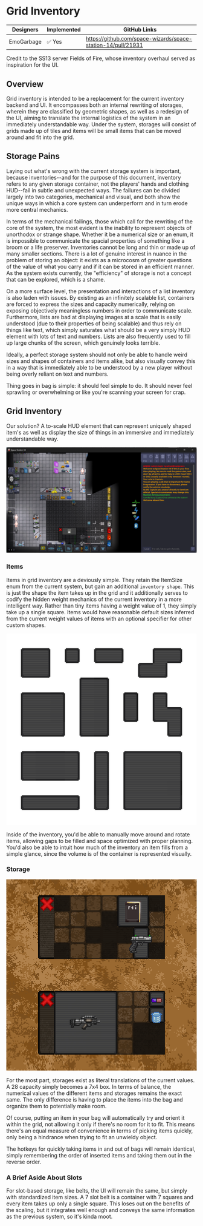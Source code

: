 # Grid Inventory

| Designers | Implemented | GitHub Links |
|---|---|---|
| EmoGarbage | :white_check_mark: Yes | https://github.com/space-wizards/space-station-14/pull/21931 |

Credit to the SS13 server Fields of Fire, whose inventory overhaul served as inspiration for the UI.

## Overview

Grid inventory is intended to be a replacement for the current inventory backend and UI. 
It encompasses both an internal rewriting of storages, wherein they are classified by geometric shapes, as well as a redesign of the UI, aiming to translate the internal logistics of the system in an immediately understandable way. 
Under the system, storages will consist of grids made up of tiles and items will be small items that can be moved around and fit into the grid. 

## Storage Pains

Laying out what's wrong with the current storage system is important, because inventories--and for the purpose of this document, inventory refers to any given storage container, not the players' hands and clothing HUD--fail in subtle and unexpected ways.
The failures can be divided largely into two categories, mechanical and visual, and both show the unique ways in which a core system can underperform and in turn erode more central mechanics.

In terms of the mechanical failings, those which call for the rewriting of the core of the system, the most evident is the inability to represent objects of unorthodox or strange shape.
Whether it be a numerical size or an enum, it is impossible to communicate the spacial properties of something like a broom or a life preserver.
Inventories cannot be long and thin or made up of many smaller sections.
There is a lot of genuine interest in nuance in the problem of storing an object: it exists as a microcosm of greater questions of the value of what you carry and if it can be stored in an efficient manner. 
As the system exists currently, the "efficiency" of storage is not a concept that can be explored, which is a shame.

On a more surface level, the presentation and interactions of a list inventory is also laden with issues.
By existing as an infinitely scalable list, containers are forced to express the sizes and capacity numerically, relying on exposing objectively meaningless numbers in order to communicate scale.
Furthermore, lists are bad at displaying images at a scale that is easily understood (due to their properties of being scalable) and thus rely on things like text, which simply saturates what should be a very simply HUD element with lots of text and numbers.
Lists are also frequently used to fill up large chunks of the screen, which genuinely looks terrible.

Ideally, a perfect storage system should not only be able to handle weird sizes and shapes of containers and items alike, but also visually convey this in a way that is immediately able to be understood by a new player without being overly reliant on text and numbers.

Thing goes in bag is simple: it should feel simple to do. 
It should never feel sprawling or overwhelming or like you're scanning your screen for crap.

## Grid Inventory

Our solution? A to-scale HUD element that can represent uniquely shaped item's as well as display the size of things in an immersive and immediately understandable way.

![](../../../../assets/images/grid-inventory/in-game.png)

### Items

Items in grid inventory are a deviously simple. 
They retain the ItemSize enum from the current system, but gain an additional `inventory shape`. 
This is just the shape the item takes up in the grid and it additionally serves to codify the hidden weight mechanics of the current inventory in a more intelligent way. 
Rather than tiny items having a weight value of 1, they simply take up a single square.
Items would have reasonable default sizes inferred from the current weight values of items with an optional specifier for other custom shapes.

![](../../../../assets/images/grid-inventory/shape-examples.png)

Inside of the inventory, you'd be able to manually move around and rotate items, allowing gaps to be filled and space optimized with proper planning. 
You'd also be able to intuit how much of the inventory an item fills from a simple glance, since the volume is of the container is represented visually.

### Storage

![](../../../../assets/images/grid-inventory/grid-example.png)

For the most part, storages exist as literal translations of the current values. 
A 28 capacity simply becomes a 7x4 box.
In terms of balance, the numerical values of the different items and storages remains the exact same.
The only difference is having to place the items into the bag and organize them to potentially make room.

Of course, putting an item in your bag will automatically try and orient it within the grid, not allowing it only if there's no room for it to fit.
This means there's an equal measure of convenience in terms of picking items quickly, only being a hindrance when trying to fit an unwieldy object.

The hotkeys for quickly taking items in and out of bags will remain identical, simply remembering the order of inserted items and taking them out in the reverse order.

### A Brief Aside About Slots

For slot-based storage, like belts, the UI will remain the same, but simply with standardized item sizes. 
A 7 slot belt is a container with 7 squares and every item takes up only a single square. This loses out on the benefits of the scaling, but it integrates well enough and conveys the same information as the previous system, so it's kinda moot.